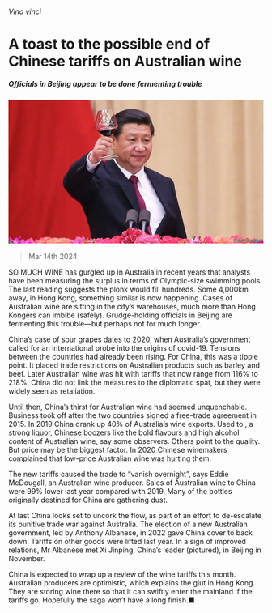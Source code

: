 ###### Vino vinci

# A toast to the possible end of Chinese tariffs on Australian wine 

##### Officials in Beijing appear to be done fermenting trouble 

![image](images/20240316_CNP002.jpg) 

> Mar 14th 2024 

SO MUCH WINE has gurgled up in Australia in recent years that analysts have been measuring the surplus in terms of Olympic-size swimming pools. The last reading suggests the plonk would fill hundreds. Some 4,000km away, in Hong Kong, something similar is now happening. Cases of Australian wine are sitting in the city’s warehouses, much more than Hong Kongers can imbibe (safely). Grudge-holding officials in Beijing are fermenting this trouble—but perhaps not for much longer. 

China’s case of sour grapes dates to 2020, when Australia’s government called for an international probe into the origins of covid-19. Tensions between the countries had already been rising. For China, this was a tipple point. It placed trade restrictions on Australian products such as barley and beef. Later Australian wine was hit with tariffs that now range from 116% to 218%. China did not link the measures to the diplomatic spat, but they were widely seen as retaliation.

Until then, China’s thirst for Australian wine had seemed unquenchable. Business took off after the two countries signed a free-trade agreement in 2015. In 2019 China drank up 40% of Australia’s wine exports. Used to , a strong liquor, Chinese boozers like the bold flavours and high alcohol content of Australian wine, say some observers. Others point to the quality. But price may be the biggest factor. In 2020 Chinese winemakers complained that low-price Australian wine was hurting them.

The new tariffs caused the trade to “vanish overnight”, says Eddie McDougall, an Australian wine producer. Sales of Australian wine to China were 99% lower last year compared with 2019. Many of the bottles originally destined for China are gathering dust.

At last China looks set to uncork the flow, as part of an effort to de-escalate its punitive trade war against Australia. The election of a new Australian government, led by Anthony Albanese, in 2022 gave China cover to back down. Tariffs on other goods were lifted last year. In a sign of improved relations, Mr Albanese met Xi Jinping, China’s leader (pictured), in Beijing in November.

China is expected to wrap up a review of the wine tariffs this month. Australian producers are optimistic, which explains the glut in Hong Kong. They are storing wine there so that it can swiftly enter the mainland if the tariffs go. Hopefully the saga won’t have a long finish.■


